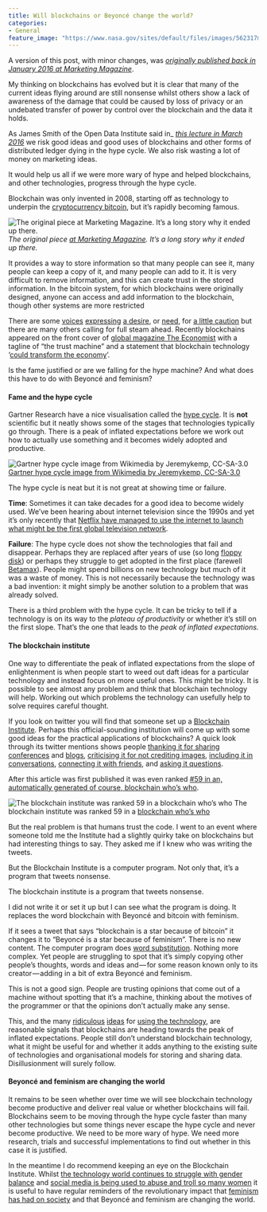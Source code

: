 ```yaml
---
title: Will blockchains or Beyoncé change the world?
categories:
- General
feature_image: "https://www.nasa.gov/sites/default/files/images/562317main_PIA14033_full.jpg"
---
```


A version of this post, with minor changes, was [_originally published back in January 2016 at Marketing Magazine_](http://www.marketingmagazine.co.uk/article/1380785/will-blockchain-beyonce-change-world).

My thinking on blockchains has evolved but it is clear that many of the current ideas flying around are still nonsense whilst others show a lack of awareness of the damage that could be caused by loss of privacy or an undebated transfer of power by control over the blockchain and the data it holds.

<!-- more -->

As James Smith of the Open Data Institute said in_ [_this lecture in March 2016_](https://www.youtube.com/watch?v=I62R554ZSP0) we risk good ideas and good uses of blockchains and other forms of distributed ledger dying in the hype cycle. We also risk wasting a lot of money on marketing ideas.

It would help us all if we were more wary of hype and helped blockchains, and other technologies, progress through the hype cycle.

Blockchain was only invented in 2008, starting off as technology to underpin the [cryptocurrency bitcoin](https://en.wikipedia.org/wiki/Bitcoin), but it’s rapidly becoming famous.

![_The original piece_ [_at Marketing Magazine_](http://www.marketingmagazine.co.uk/article/1380785/will-blockchain-beyonce-change-world)_. It’s a long story why it ended up there._](https://cdn-images-1.medium.com/max/600/1*0R2vwa4yxEwVlrh1nyxsDg.png)
_The original piece_ [_at Marketing Magazine_](http://www.marketingmagazine.co.uk/article/1380785/will-blockchain-beyonce-change-world)_. It’s a long story why it ended up there._

It provides a way to store information so that many people can see it, many people can keep a copy of it, and many people can add to it. It is very difficult to remove information, and this can create trust in the stored information. In the bitcoin system, for which blockchains were originally designed, anyone can access and add information to the blockchain, though other systems are more restricted

There are some [voices](https://tonyarcieri.com/on-the-dangers-of-a-blockchain-monoculture) [expressing](http://tom.loosemore.com/2015/11/01/blockchain-vs-democracy-aka-software-is-politics-now/) [a desire](http://theodi.org/blog/impact-of-blockchains-on-privacy), or [need](https://medium.com/@octskyward/the-resolution-of-the-bitcoin-experiment-dabb30201f7#.h81ihjioy), for [a little caution](http://www.multichain.com/blog/2015/11/avoiding-pointless-blockchain-project/) but there are many others calling for full steam ahead. Recently blockchains appeared on the front cover of [global magazine The Economist](https://en.wikipedia.org/wiki/The_Economist) with a tagline of “the trust machine” and a statement that blockchain technology ‘[could transform the economy](http://www.economist.com/news/leaders/21677198-technology-behind-bitcoin-could-transform-how-economy-works-trust-machine)’.

Is the fame justified or are we falling for the hype machine? And what does this have to do with Beyoncé and feminism?

#### Fame and the hype cycle

Gartner Research have a nice visualisation called the [hype cycle](http://www.gartner.com/technology/research/methodologies/hype-cycle.jsp). It is **not** scientific but it neatly shows some of the stages that technologies typically go through. There is a peak of inflated expectations before we work out how to actually use something and it becomes widely adopted and productive.

![[Gartner hype cycle image from Wikimedia by Jeremykemp, CC-SA-3.0](https://commons.wikimedia.org/wiki/File:Gartner_Hype_Cycle.svg)](https://cdn-images-1.medium.com/max/600/1*d9fkef43L8yOL3hSbT2FPA.png)
[Gartner hype cycle image from Wikimedia by Jeremykemp, CC-SA-3.0](https://commons.wikimedia.org/wiki/File:Gartner_Hype_Cycle.svg)

The hype cycle is neat but it is not great at showing time or failure.

**Time**: Sometimes it can take decades for a good idea to become widely used. We’ve been hearing about internet television since the 1990s and yet it’s only recently that [Netflix have managed to use the internet to launch what might be the first global television network](https://media.netflix.com/en/press-releases/netflix-is-now-available-around-the-world).

**Failure**: The hype cycle does not show the technologies that fail and disappear. Perhaps they are replaced after years of use (so long [floppy disk](https://en.wikipedia.org/wiki/Floppy_disk)) or perhaps they struggle to get adopted in the first place (farewell [Betamax](https://en.wikipedia.org/wiki/Betamax)). People might spend billions on new technology but much of it was a waste of money. This is not necessarily because the technology was a bad invention: it might simply be another solution to a problem that was already solved.

There is a third problem with the hype cycle. It can be tricky to tell if a technology is on its way to the _plateau of productivity_ or whether it’s still on the first slope. That’s the one that leads to the _peak of inflated expectations._

#### The blockchain institute

One way to differentiate the peak of inflated expectations from the slope of enlightenment is when people start to weed out daft ideas for a particular technology and instead focus on more useful ones. This might be tricky. It is possible to see almost any problem and think that blockchain technology will help. Working out which problems the technology can usefully help to solve requires careful thought.

If you look on twitter you will find that someone set up a [Blockchain Institute](https://twitter.com/blkchninstitute). Perhaps this official-sounding institution will come up with some good ideas for the practical applications of blockchains? A quick look through its twitter mentions shows people [thanking it for sharing conferences](https://twitter.com/Swanest_/status/688556256815112192) and [blogs](https://twitter.com/rickhuckstep/status/687950098198851584), [criticising it for not crediting images](https://twitter.com/AshTayTweets/status/687761661072130050), [including it in conversations](https://twitter.com/SamirPatelLaw/status/688785200315273216), [connecting it with friends](https://twitter.com/BitcoinHiphop/status/688573989321592833), and [asking it questions](https://twitter.com/RyanRadloff/status/686149428374310914).

After this article was first published it was even ranked [#59 in an, automatically generated of course, blockchain who’s who](https://www.rise.global/the-blockchain-power-100/d/2440463/full_screen/all/default/2).

![The blockchain institute was ranked 59 in a [blockchain who’s who](https://www.rise.global/the-blockchain-power-100/d/2440463/full_screen/all/default/2)](https://cdn-images-1.medium.com/max/600/1*bTYOFP17Jh8MQESaVbHLug.png)
The blockchain institute was ranked 59 in a [blockchain who’s who](https://www.rise.global/the-blockchain-power-100/d/2440463/full_screen/all/default/2)

But the real problem is that humans trust the code. I went to an event where someone told me the Institute had a slightly quirky take on blockchains but had interesting things to say. They asked me if I knew who was writing the tweets.

But the Blockchain Institute is a computer program. Not only that, it’s a program that tweets nonsense.

The blockchain institute is a program that tweets nonsense.

I did not write it or set it up but I can see what the program is doing. It replaces the word blockchain with Beyoncé and bitcoin with feminism.

If it sees a tweet that says “blockchain is a star because of bitcoin” it changes it to “Beyoncé is a star because of feminism”. There is no new content. The computer program does [word substitution](https://en.wikipedia.org/wiki/Sed). Nothing more complex. Yet people are struggling to spot that it’s simply copying other people’s thoughts, words and ideas and — for some reason known only to its creator — adding in a bit of extra Beyoncé and feminism.

This is not a good sign. People are trusting opinions that come out of a machine without spotting that it’s a machine, thinking about the motives of the programmer or that the opinions don’t actually make any sense.

This, and the many [ridiculous](http://mayorschain.com/) [ideas](http://spacechain.org/about.php) for [using the technology](http://www.ingenesist.com/uber-airlines/), are reasonable signals that blockchains are heading towards the peak of inflated expectations. People still don’t understand blockchain technology, what it might be useful for and whether it adds anything to the existing suite of technologies and organisational models for storing and sharing data. Disillusionment will surely follow.

#### Beyoncé and feminism are changing the world

It remains to be seen whether over time we will see blockchain technology become productive and deliver real value or whether blockchains will fail. Blockchains seem to be moving through the hype cycle faster than many other technologies but some things never escape the hype cycle and never become productive. We need to be more wary of hype. We need more research, trials and successful implementations to find out whether in this case it is justified.

In the meantime I do recommend keeping an eye on the Blockchain Institute. Whilst [the technology world continues to struggle with gender balance](http://doteveryone.org.uk/2016/01/11/were-launching-the-uks-first-5050tech-challenge-for-start-ups/) and [social media is being used to abuse and troll so many women](http://www.closeronline.co.uk/2016/01/loose-women-host-saira-khan-reports-abusive-one-direction-trolls-to-police-after-receiving-threatening-tweets) it is useful to have regular reminders of the revolutionary impact that [feminism has had on society](https://en.wikipedia.org/wiki/Feminist_effects_on_society) and that Beyoncé and feminism are changing the world.
